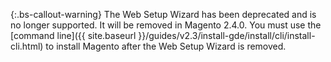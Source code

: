 {:.bs-callout-warning}
The Web Setup Wizard has been deprecated and is no longer supported. It will be removed in Magento 2.4.0. You must use the [command line]({{ site.baseurl }}/guides/v2.3/install-gde/install/cli/install-cli.html) to install Magento after the Web Setup Wizard is removed.
